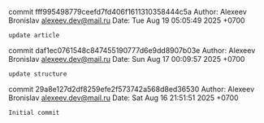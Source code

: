 commit fff995498779ceefd7fd406f1611310358444c5a
Author: Alexeev Bronislav <alexeev.dev@mail.ru>
Date:   Tue Aug 19 05:05:49 2025 +0700

    update article

commit daf1ec0761548c847455190777d6e9dd8907b03e
Author: Alexeev Bronislav <alexeev.dev@mail.ru>
Date:   Sun Aug 17 00:09:57 2025 +0700

    update structure

commit 29a8e127d2df8259efe2f573742a568d8ed36530
Author: Alexeev Bronislav <alexeev.dev@mail.ru>
Date:   Sat Aug 16 21:51:51 2025 +0700

    Initial commit
